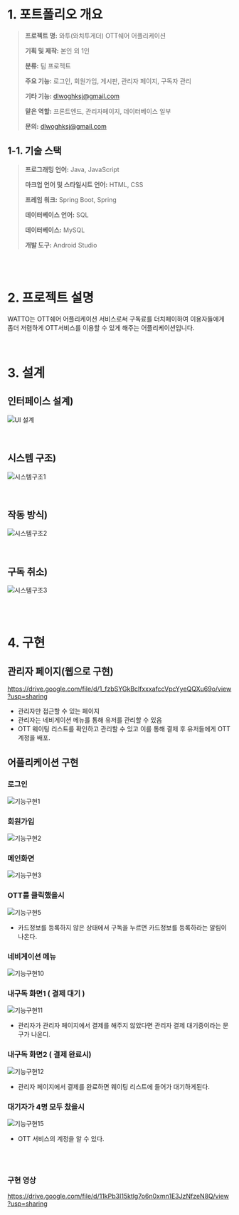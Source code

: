 # 1. 포트폴리오 개요

> **프로젝트 명:** 와투(와치투게더) OTT쉐어 어플리케이션
>
> **기획 및 제작:** 본인 외 1인
>
> **분류:** 팀 프로젝트
>
> **주요 기능:** 로그인, 회원가입, 게시판, 관리자 페이지, 구독자 관리
>
> **기타 기능:** dlwoghksj@gmail.com
>
> **맡은 역할:** 프론트엔드, 관리자페이지, 데이터베이스 일부
>
> **문의:** dlwoghksj@gmail.com


## 1-1. 기술 스택

> **프로그래밍 언어:** Java, JavaScript
> 
> **마크업 언어 및 스타일시트 언어:** HTML, CSS
> 
> **프레임 워크:** Spring Boot, Spring
> 
> **데이터베이스 언어:** SQL
> 
> **데이터베이스:** MySQL
> 
> **개발 도구:** Android Studio
> 

<br />
<br />

# 2. 프로젝트 설명
WATTO는 OTT쉐어 어플리케이션 서비스로써 구독료를 더치페이하여 이용자들에게 좀더 저렴하게 OTT서비스를 이용할 수 있게 해주는 어플리케이션입니다.

<br />

# 3. 설계
## 인터페이스 설계)
![UI 설계](https://github.com/dlwoghksj/mypofo/assets/104198797/6264be0c-35a8-468b-ac3e-2cb81e89ca50)

<br />

## 시스템 구조)
![시스템구조1](https://github.com/dlwoghksj/mypofo/assets/104198797/b5c9eb2a-5181-411e-8d7f-d9aad7aa5885)

<br />

## 작동 방식)
![시스템구조2](https://github.com/dlwoghksj/mypofo/assets/104198797/d58e6d15-4996-48e0-a4f5-0357e4c83ce1)

<br />

## 구독 취소)
![시스템구조3](https://github.com/dlwoghksj/mypofo/assets/104198797/5c870efa-b69b-4ab0-ab5e-db87a7dec831)

<br />
<br />

# 4. 구현
## 관리자 페이지(웹으로 구현)
https://drive.google.com/file/d/1_fzbSYGkBclfxxxafccVpcYyeQQXu69o/view?usp=sharing
- 관리자만 접근할 수 있는 페이지
- 관리자는 네비게이션 메뉴를 통해 유저를 관리할 수 있음
- OTT 웨이팅 리스트를 확인하고 관리할 수 있고 이를 통해 결제 후 유저들에게 OTT계정을 배포.

## 어플리케이션 구현
### 로그인
![기능구현1](https://github.com/dlwoghksj/mypofo/assets/104198797/04345a99-f1de-4c36-b0e1-566113b5f50d)
### 회원가입
![기능구현2](https://github.com/dlwoghksj/mypofo/assets/104198797/97e7a80e-71a0-4f74-93b6-ffdce8f40afe)
### 메인화면
![기능구현3](https://github.com/dlwoghksj/mypofo/assets/104198797/cc31257d-cffa-4c00-bce3-1bd7b31d912c)
### OTT를 클릭했을시
![기능구현5](https://github.com/dlwoghksj/mypofo/assets/104198797/366ddc58-f93f-4f36-960e-c44586aa274f)
- 카드정보를 등록하지 않은 상태에서 구독을 누르면 카드정보를 등록하라는 알림이 나온다.
### 네비게이션 메뉴
![기능구현10](https://github.com/dlwoghksj/mypofo/assets/104198797/e1134f57-1188-4347-8909-4820adbbd185)
### 내구독 화면1 ( 결제 대기 )
![기능구현11](https://github.com/dlwoghksj/mypofo/assets/104198797/9bd5e269-ca5d-46ef-82f4-bc8cbf8e2ff9)
- 관리자가 관리자 페이지에서 결제를 해주지 않았다면 관리자 결제 대기중이라는 문구가 나온디.
### 내구독 화면2 ( 결제 완료시)
![기능구현12](https://github.com/dlwoghksj/mypofo/assets/104198797/9e83df5f-5acf-47db-a1f3-d48426c49709)
- 관리자 페이지에서 결제를 완료하면 웨이팅 리스트에 들어가 대기하게된다.
### 대기자가 4명 모두 찼을시
![기능구현15](https://github.com/dlwoghksj/mypofo/assets/104198797/c08cce61-e67b-4142-b97a-892059e399d5)
- OTT 서비스의 계정을 알 수 있다.
<br />
<br />

### 구현 영상
https://drive.google.com/file/d/11kPb3I15ktlg7o6n0xmn1E3JzNfzeN8Q/view?usp=sharing



